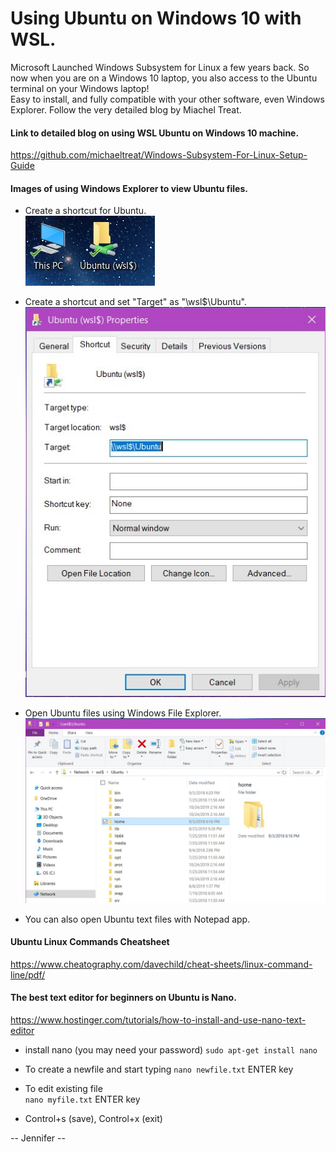# Using Ubuntu on Windows 10 with WSL.  

Microsoft Launched Windows Subsystem for Linux a few years back. 
So now when you are on a Windows 10 laptop, you also access to the Ubuntu terminal on your Windows laptop!  
Easy to install, and fully compatible with your other software, even Windows Explorer.  Follow the very detailed blog by Miachel Treat.

#### Link to detailed blog on using WSL Ubuntu on Windows 10 machine.  

https://github.com/michaeltreat/Windows-Subsystem-For-Linux-Setup-Guide  

  
#### Images of using Windows Explorer to view Ubuntu files.  

 - Create a shortcut for Ubuntu.  
   ![shortcuts](img-shortcut.jpg)  

     
 - Create a shortcut and set "Target" as "\\wsl$\Ubuntu".  
   ![Shortcut Properties view](img-shortcut-properties.jpg)  

   
 - Open Ubuntu files using Windows File Explorer.   
   ![Ubuntu folder in File Explorer](img-file-explorer.jpg)    

   
 - You can also open Ubuntu text files with Notepad app.  

#### Ubuntu Linux Commands Cheatsheet  

https://www.cheatography.com/davechild/cheat-sheets/linux-command-line/pdf/

#### The best text editor for beginners on Ubuntu is Nano.  

https://www.hostinger.com/tutorials/how-to-install-and-use-nano-text-editor  

 - install nano (you may need your password) 
   ```sudo apt-get install nano ```
   
 - To create a newfile and start typing
   ```nano newfile.txt``` ENTER key

 - To edit existing file  
   ```nano myfile.txt``` ENTER key   
 
 - Control+s (save), Control+x (exit)


-- Jennifer --
